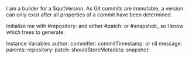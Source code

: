 I am a builder for a SquitVersion. As Git commits are immutable, a version can only exist after all properties of a commit have been determined.

Initialize me with #repository: and either #patch: or #snapshot:, so I know which trees to generate.

Instance Variables
	author:		<GitStamp>
	committer:		<GitStamp>
	commitTimestamp:	<DateAndTime> or nil
	message:		<String>
	parents:		<SequenceableCollection of SquitVersion>
	repository:		<SquitRepository>
	patch:			<SquotPatch>
	shouldStoreMetadata:	<Boolean>
	snapshot:		<SquotSnapshot>